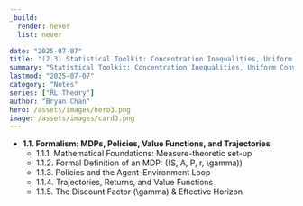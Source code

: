 ```yaml
---
_build:
  render: never
  list: never

date: "2025-07-07"
title: "(2.3) Statistical Toolkit: Concentration Inequalities, Uniform Convergence, and Martingales"
summary: "Statistical Toolkit: Concentration Inequalities, Uniform Convergence, and Martingales"
lastmod: "2025-07-07"
category: "Notes"
series: ["RL Theory"]
author: "Bryan Chan"
hero: /assets/images/hero3.png
image: /assets/images/card3.png
---
```



* **1.1. Formalism: MDPs, Policies, Value Functions, and Trajectories**
    * 1.1.1. Mathematical Foundations: Measure-theoretic set-up
    * 1.1.2. Formal Definition of an MDP: \((S, A, P, r, \gamma)\)
    * 1.1.3. Policies and the Agent–Environment Loop
    * 1.1.4. Trajectories, Returns, and Value Functions
    * 1.1.5. The Discount Factor \(\gamma\) & Effective Horizon
